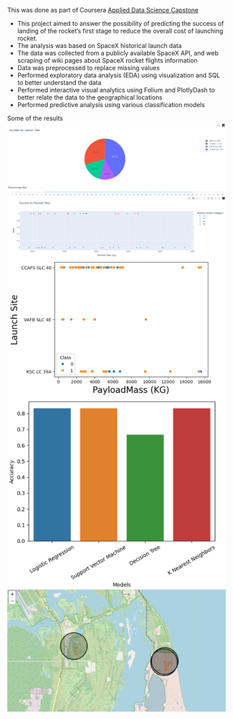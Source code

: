 This was done as part of Coursera [Applied Data Science Capstone](https://www.coursera.org/learn/applied-data-science-capstone?specialization=ibm-data-science)

- This project aimed to answer the possibility of predicting the success of landing of the rocket’s first stage to reduce the overall cost of launching rocket.
- The analysis was based on SpaceX historical launch data
- The data was collected from a publicly available SpaceX API, and web scraping of wiki pages about SpaceX rocket flights information
- Data was preprocessed to replace missing values
- Performed exploratory data analysis (EDA) using visualization and SQL to better understand the data
- Performed interactive visual analytics using Folium and PlotlyDash to better relate the data to the geographical locations
- Performed predictive analysis using various classification models

Some of the results
![Interactive Dashboard1](https://github.com/Abddo9/Data-Science-Projects/blob/main/SpaceX-Project/Results/InteractiveDashboarding.png?raw=true)
![Interactive Dashboard1](https://github.com/Abddo9/Data-Science-Projects/blob/main/SpaceX-Project/Results/InteractiveDashboarding2.png?raw=true)
![Interactive Dashboard1](https://github.com/Abddo9/Data-Science-Projects/blob/main/SpaceX-Project/Results/LaunchSiteVSPayloadScatter.png?raw=true)
![Interactive Dashboard1](https://github.com/Abddo9/Data-Science-Projects/blob/main/SpaceX-Project/Results/MLPredictiveModels.png?raw=true)
![Interactive Dashboard1](https://github.com/Abddo9/Data-Science-Projects/blob/main/SpaceX-Project/Results/MapOfTheSites2.png?raw=true)
